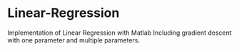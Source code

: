 # Linear-Regression
Implementation of Linear Regression with Matlab
Including gradient descent with one parameter and multiple parameters.
